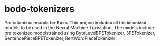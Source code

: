 # bodo-tokenizers
Pre tokenized models for Bodo. This project includes all the tokenized models to be used in the  Neural Machine Translation. The models include pre tokenized modelstrained using ByteLevelBPETokenizer,  BPETokenizer,  SentencePieceBPETokenizer,  BertWordPieceTokenizer
